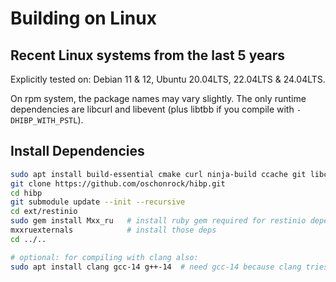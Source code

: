 # Building on Linux

## Recent Linux systems from the last 5 years

Explicitly tested on:
Debian 11 & 12, Ubuntu 20.04LTS, 22.04LTS & 24.04LTS.

On rpm system, the package names may vary slightly. The only runtime
dependencies are libcurl and libevent (plus libtbb if you compile with
`-DHIBP_WITH_PSTL`).

## Install Dependencies

```bash
sudo apt install build-essential cmake curl ninja-build ccache git libcurl4-openssl-dev libevent-dev ruby libtbb-dev
git clone https://github.com/oschonrock/hibp.git
cd hibp
git submodule update --init --recursive
cd ext/restinio
sudo gem install Mxx_ru   # install ruby gem required for restinio dependency installation
mxxruexternals            # install those deps
cd ../..

# optional: for compiling with clang also:
sudo apt install clang gcc-14 g++-14  # need gcc-14 because clang tries to use its stdlibc++ version
```
